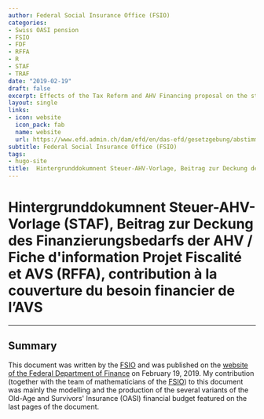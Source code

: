 ```yaml
---
author: Federal Social Insurance Office (FSIO)
categories:
- Swiss OASI pension
- FSIO
- FDF
- RFFA
- R
- STAF
- TRAF
date: "2019-02-19"
draft: false
excerpt: Effects of the Tax Reform and AHV Financing proposal on the stabilisation of the AHV
layout: single
links:
- icon: website
  icon_pack: fab
  name: website
  url: https://www.efd.admin.ch/dam/efd/en/das-efd/gesetzgebung/abstimmungen/ahv-hintergrund-berechnungen.pdf.download.pdf/20190218%20DE%20STAF%20Hintergrund%20Berechnungen%2020190215.pdf
subtitle: Federal Social Insurance Office (FSIO)
tags:
- hugo-site
title:  Hintergrunddokumnent Steuer-AHV-Vorlage, Beitrag zur Deckung des Finanzierungsbedarfs der AHV / Fiche d'information Projet Fiscalité et AVS, contribution à la couverture du besoin financier de l’AVS
---
```

# Hintergrunddokumnent Steuer-AHV-Vorlage (STAF), Beitrag zur Deckung des Finanzierungsbedarfs der AHV / Fiche d'information Projet Fiscalité et AVS (RFFA), contribution à la couverture du besoin financier de l’AVS
---

## Summary
This document was written by the [FSIO](https://www.bsv.admin.ch/bsv/en/home.html) and was published on the [website of the Federal Department of Finance](https://www.efd.admin.ch/efd/en/home/the-fdf/legislation/votes/tax-reform-ahv-financing/staf-bsv.html) on February 19, 2019. My contribution (together with the team of mathematicians of the [FSIO](https://www.bsv.admin.ch/bsv/en/home.html)) to this document was mainly the modelling and the production of the several variants of the Old-Age and Survivors' Insurance (OASI) financial budget featured on the last pages of the document.
